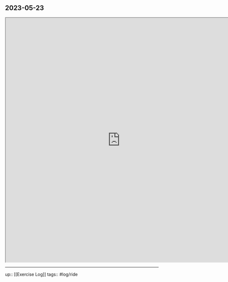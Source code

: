 ## 2023-05-23


<iframe height=800 width=750 src="https://www.mapmyride.com/workout/7290460855"></iframe>

---

up:: [[Exercise Log]]
tags:: #log/ride 

